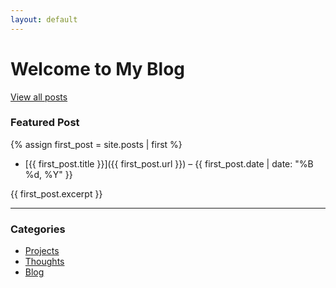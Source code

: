 ```yaml
---
layout: default
---
```


# Welcome to My Blog

[View all posts](blog.md)

### Featured Post

{% assign first_post = site.posts | first %}
- [{{ first_post.title }}]({{ first_post.url }}) – {{ first_post.date | date: "%B %d, %Y" }}

{{ first_post.excerpt }}

---

### Categories
- [Projects](projects.md)
- [Thoughts](thoughts.md)
- [Blog](blog.md)
